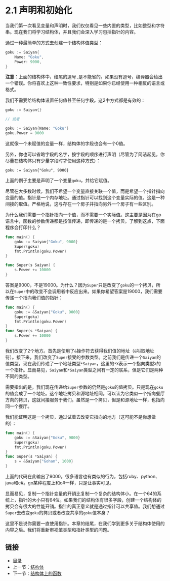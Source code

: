 # 2.1 声明和初始化

当我们第一次看见变量和声明时，我们仅仅看见一些内置的类型，比如整型和字符串。现在我们将学习结构体，并且我们会深入学习包括指针的内容。

通过一种最简单的方式去创建一个结构体值类型：

```go
goku := Saiyan{
    Name: "Goku",
    Power: 9000,
}
```

**注意**：上面的结构体中，结尾的逗号`,`是不能省的。如果没有逗号，编译器会给出一个错误。你将喜欢上这种一致性要求，特别是如果你已经使用一种相反的语言或格式。

我们不需要给结构体设置任何值甚至任何字段。这2中方式都是有效的：

```go
goku := Saiyan{}

// 或者

goku := Saiyan{Name: "Goku"}
goku.Power = 9000
```

这就像一个未赋值的变量一样，结构体的字段也会有一个0值。

另外，你也可以省略字段的名字，按字段的顺序进行声明（尽管为了简洁起见，你尽量在结构体只有少量字段时才使用这种方式）：

`goku := Saiyan{"Goku", 9000}`

上面的例子主要是声明了一个变量`goku`，并给它赋值。

尽管在大多数时候，我们不希望一个变量直接关联一个值，而是希望一个指针指向变量的值。指针是一个内存地址。通过指针可以找到这个变量实际的值。这是一种间接的取值。严格地说，这与存在一个房子并指向另外一个房子有一些区别。

为什么我们需要一个指针指向一个值，而不需要一个实际值。这主要是因为在go语言中，函数的参数传递都是按值传递，即传递的是一个拷贝。了解到这点，下面程序会打印什么？

```go
func main() {
    goku := Saiyan{"Goku", 9000}
    Super(goku)
    fmt.Println(goku.Power)
}

func Super(s Saiyan) {
    s.Power += 10000
}
```

答案是9000，不是19000。为什么？因为`Super`只是改变了`goku`的一个拷贝，所以在`Super`中的改变不会调用者中反应出来。如果你希望答案是19000，我们需要传递一个指向我们值的指针：

```go
func main() {
    goku := &Saiyan{"Goku", 9000}
    Super(goku)
    fmt.Println(goku.Power)
}
func Super(s *Saiyan) {
    s.Power += 10000
}
```

我们改变了2个地方。首先是使用了`&`操作符去获得我们值的地址（`&`叫取地址符）。接下来，我们改变了`Super`接受的参数类型。之前我们是传递一个`Saiyan`的值类型，现在我们传递了一个地址类型`*Saiyan`，这里的`*X`表示一个指向类型`X`的一个指针。显而易见，`Saiyan`和`*Saiyan`类型之间有一定的联系，但是它们是两种不同的类型。

需要指出的是，我们现在传递给`Super`参数的仍然是`goku`的值拷贝。只是现在`goku`的值变成了一个地址。这个地址拷贝和源地址相同。可以认为它类似一个指向餐厅方向的拷贝，这就间接服务于我们。虽然是一个拷贝，但是和源地址一样，也指向同一个餐厅。

我们能证明这是一个拷贝，通过试着去改变它指向的地方（这可能不是你想做的）：

```go
func main() {
    goku := &Saiyan{"Goku", 9000}
    Super(goku)
    fmt.Println(goku.Power)
}
func Super(s *Saiyan) {
    s = &Saiyan{"Gohan", 1000}
}
```

上面的代码在此输出了9000。很多语言也有类似的行为，包括ruby、python、java和c#。go某种程度上和c#一样，只是让事实可见。

显而易见，复制一个指针变量的开销比复制一个复杂的结构体小。在一个64的系统上，指针的大小只有64位。如果我们的结构体有很多字段，创建一个结构体的拷贝会有很大的性能开销。指针的真正意义就是通过指针可以共享值。我们想通过`Super`去改变`goku`的拷贝或者改变共享的`goku`值本身？

这里不是说你需要一直使用指针。本章的结尾，在我们学到更多关于结构体使用的内容之后。我们将重新审视值类型和指针类型的问题。

## 链接

- [目录](directory.md)
- 上一节：[结构体](2.0.md)
- 下一节：[结构体上的函数](2.2.md)
